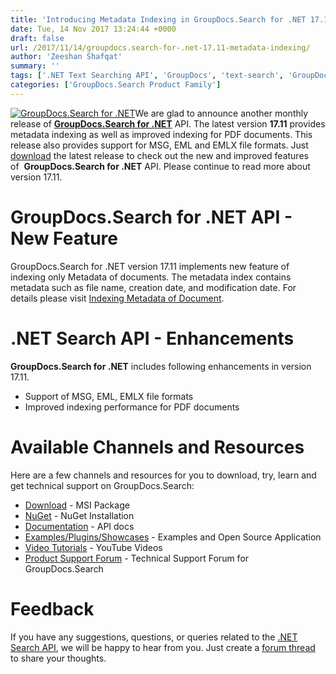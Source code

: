 ```yaml
---
title: 'Introducing Metadata Indexing in GroupDocs.Search for .NET 17.11'
date: Tue, 14 Nov 2017 13:24:44 +0000
draft: false
url: /2017/11/14/groupdocs.search-for-.net-17.11-metadata-indexing/
author: 'Zeeshan Shafqat'
summary: ''
tags: ['.NET Text Searching API', 'GroupDocs', 'text-search', 'GroupDocs.Search', 'GroupDocs.Search for .NET', 'GroupDocs.Search for .NET Releases']
categories: ['GroupDocs.Search Product Family']
---
```


[![GroupDocs.Search for .NET](http://blog.groupdocs.com/wp-content/uploads/sites/4/2017/04/groupdocs-search-net.png)](https://www.groupdocs.com/products/search/net)We are glad to announce another monthly release of [**GroupDocs.Search for .NET**](https://products.groupdocs.com/search/net) API. The latest version **17.11** provides metadata indexing as well as improved indexing for PDF documents. This release also provides support for MSG, EML and EMLX file formats. Just [download](https://downloads.groupdocs.com/search/net) the latest release to check out the new and improved features of  **GroupDocs.Search for .NET** API. Please continue to read more about version 17.11.

# GroupDocs.Search for .NET API - New Feature

GroupDocs.Search for .NET version 17.11 implements new feature of indexing only Metadata of documents. The metadata index contains metadata such as file name, creation date, and modification date. For details please visit [Indexing Metadata of Document](https://docs.groupdocs.com/search/net).

# .NET Search API - Enhancements

**GroupDocs.Search for .NET** includes following enhancements in version 17.11.

*   Support of MSG, EML, EMLX file formats
*   Improved indexing performance for PDF documents

# Available Channels and Resources

Here are a few channels and resources for you to download, try, learn and get technical support on GroupDocs.Search:

*   [Download](https://downloads.groupdocs.com/search/net "GroupDocs.Search MSI") - MSI Package
*   [NuGet](https://www.nuget.org/packages/GroupDocs.Search "GroupDocs.Search Nuget Package") - NuGet Installation
*   [Documentation](https://docs.groupdocs.com/display/searchnet/Getting+Started) - API docs
*   [Examples/Plugins/Showcases](https://github.com/groupdocs-search/GroupDocs.Search-for-.NET "How to use Search API") - Examples and Open Source Application
*   [Video Tutorials](https://www.youtube.com/playlist?list=PL25CTxMCj5vMZGPsZX-FCtRM_UBXdLT9h "Search API video Tutorials") - YouTube Videos
*   [Product Support Forum](https://forum.groupdocs.com/c/search) - Technical Support Forum for GroupDocs.Search

# Feedback

If you have any suggestions, questions, or queries related to the [.NET Search API](https://products.groupdocs.com/search/net), we will be happy to hear from you. Just create a [forum thread](https://forum.groupdocs.com/c/search) to share your thoughts.





